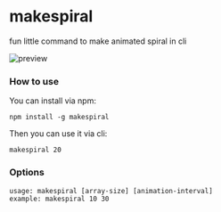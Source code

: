 # makespiral
fun little command to make animated spiral in cli

![preview](https://i.imgur.com/XS8g7R8.gif)

### How to use
You can install via npm:
```
npm install -g makespiral
```


Then you can use it via cli:
```
makespiral 20
```

### Options
```
usage: makespiral [array-size] [animation-interval]
example: makespiral 10 30
```
